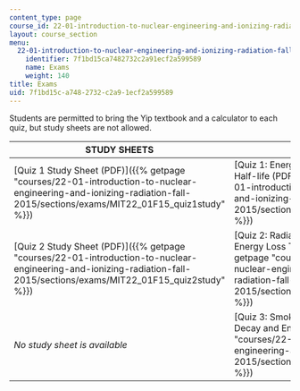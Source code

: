 ```yaml
---
content_type: page
course_id: 22-01-introduction-to-nuclear-engineering-and-ionizing-radiation-fall-2015
layout: course_section
menu:
  22-01-introduction-to-nuclear-engineering-and-ionizing-radiation-fall-2015:
    identifier: 7f1bd15ca7482732c2a91ecf2a599589
    name: Exams
    weight: 140
title: Exams
uid: 7f1bd15c-a748-2732-c2a9-1ecf2a599589
---
```


Students are permitted to bring the Yip textbook and a calculator to each quiz, but study sheets are not allowed.

| STUDY SHEETS | QUIZZES | SOLUTIONS |
| --- | --- | --- |
| [Quiz 1 Study Sheet (PDF)]({{% getpage "courses/22-01-introduction-to-nuclear-engineering-and-ionizing-radiation-fall-2015/sections/exams/MIT22_01F15_quiz1study" %}}) | [Quiz 1: Energetics, Radioactive Decay, Half-life (PDF)]({{% getpage "courses/22-01-introduction-to-nuclear-engineering-and-ionizing-radiation-fall-2015/sections/exams/MIT22_01F15_quiz1" %}}) | [Quiz 1 Solutions (PDF)]({{% getpage "courses/22-01-introduction-to-nuclear-engineering-and-ionizing-radiation-fall-2015/sections/exams/MIT22_01F15_quiz1_sol" %}}) |
| [Quiz 2 Study Sheet (PDF)]({{% getpage "courses/22-01-introduction-to-nuclear-engineering-and-ionizing-radiation-fall-2015/sections/exams/MIT22_01F15_quiz2study" %}}) | [Quiz 2: Radiation Interactions, Shielding, Energy Loss Through Matter (PDF)]({{% getpage "courses/22-01-introduction-to-nuclear-engineering-and-ionizing-radiation-fall-2015/sections/exams/MIT22_01F15_Quiz2" %}}) | No solutions are available |
| _No study sheet is available_ | [Quiz 3: Smoke Detectors, Radioactive Decay and Energetics (PDF)]({{% getpage "courses/22-01-introduction-to-nuclear-engineering-and-ionizing-radiation-fall-2015/sections/exams/MIT22_01F15_final" %}}) | [Quiz 3 Solutions (PDF)]({{% getpage "courses/22-01-introduction-to-nuclear-engineering-and-ionizing-radiation-fall-2015/sections/exams/MIT22_01F15_final_sol" %}})